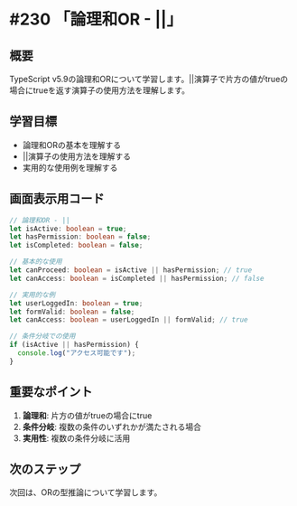 # #230 「論理和OR - ||」

## 概要
TypeScript v5.9の論理和ORについて学習します。||演算子で片方の値がtrueの場合にtrueを返す演算子の使用方法を理解します。

## 学習目標
- 論理和ORの基本を理解する
- ||演算子の使用方法を理解する
- 実用的な使用例を理解する

## 画面表示用コード

```typescript
// 論理和OR - ||
let isActive: boolean = true;
let hasPermission: boolean = false;
let isCompleted: boolean = false;

// 基本的な使用
let canProceed: boolean = isActive || hasPermission; // true
let canAccess: boolean = isCompleted || hasPermission; // false

// 実用的な例
let userLoggedIn: boolean = true;
let formValid: boolean = false;
let canAccess: boolean = userLoggedIn || formValid; // true

// 条件分岐での使用
if (isActive || hasPermission) {
  console.log("アクセス可能です");
}
```

## 重要なポイント
1. **論理和**: 片方の値がtrueの場合にtrue
2. **条件分岐**: 複数の条件のいずれかが満たされる場合
3. **実用性**: 複数の条件分岐に活用

## 次のステップ
次回は、ORの型推論について学習します。
